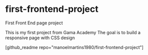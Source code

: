 # first-frontend-project
First Front End page project

This is my first project from Gama Academy
The goal is to build a responsive page with CSS design

[github_readme repo="manoelmartins1980/first-frontend-project"]
